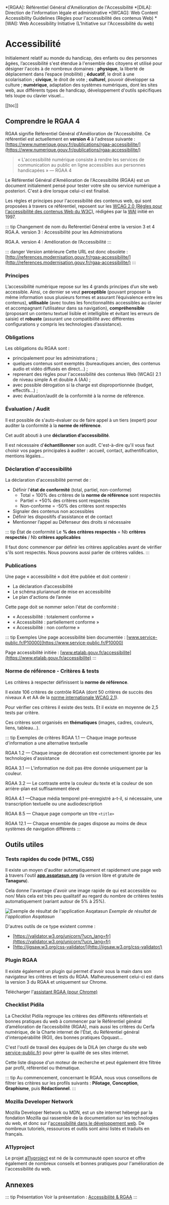 *[RGAA]: Référentiel Général d'Amélioration de l'Accessibilité
*[DILA]: Direction de l'information légale et administrative
*[WCAG]: Web Content Accessibility Guidelines (Règles pour l'accessibilité des contenus Web)
*[WAI]: Web Accessibility Initiative (L'Initiative sur l'Accessibilité du web)

# Accessibilité 

Initialement relatif au monde du handicap, des enfants ou des personnes âgées, l’accessibilité s'est étendue à l'ensemble des citoyens et utilisé pour désigner l'accès à de nombreux domaines : **physique**, la liberté de déplacement dans l’espace (mobilité) ; **éducatif**, le droit à une scolarisation ; **civique**, le droit de vote ; **culturel**, pouvoir développer sa culture ; **numérique**, adaptation des systèmes numériques, dont les sites web, aux différents types de handicap, développement d'outils spécifiques tels loupe ou clavier visuel...


[[toc]]

## Comprendre le RGAA 4 

RGAA signifie Référentiel Général d'Amélioration de l'Accessibilité. Ce référentiel est actuellement en **version 4** à l'adresse suivante : [https://www.numerique.gouv.fr/publications/rgaa-accessibilite/](https://www.numerique.gouv.fr/publications/rgaa-accessibilite/)

> « L'accessibilité numérique consiste à rendre les services de communication au public en ligne accessibles aux personnes handicapées » — RGAA 4

Le Référentiel Général d'Amélioration de l'Accessibilité (RGAA) est un document initialement pensé pour tester votre site ou service numérique a posteriori. C'est à dire lorsque celui-ci est finalisé. 

Les règles et principes pour l'accessibilité des contenus web, qui sont proposées à travers ce référentiel, reposent sur les [WCAG 2.0 (Règles pour l'accessibilité des contenus Web du W3C)](https://www.w3.org/Translations/WCAG20-fr/), rédigées par la [WAI](https://www.w3.org/WAI/) initié en 1997.

::: tip Changement de nom du Reférentiel Général entre la version 3 et 4
RGA.A. version 3 : Accessibilité pour les Administrations

RGA.A. version 4 : Amélioration de l’Accessibilité 
:::

::: danger Version antérieure
Cette URL est donc obsolète : [http://references.modernisation.gouv.fr/rgaa-accessibilite/](http://references.modernisation.gouv.fr/rgaa-accessibilite/)
:::

### Principes

L’accessibilité numérique repose sur les 4 grands principes d’un site web accessible. Ainsi, ce dernier se veut **perceptible** (pouvant proposer la même information sous plusieurs formes et assurant l’équivalence entre les contenus), **utilisable** (avec toutes les fonctionnalités accessibles au clavier et accompagnant l’utilisateur dans sa navigation), **compréhensible** (proposant un contenu textuel lisible et intelligible et évitant les erreurs de saisie) et **robuste** (assurant une compatibilité avec différentes configurations y compris les technologies d’assistance).


### Obligations 

Les obligations du RGAA sont :
- principalement pour les administrations ;
- quelques contenus sont exemptés (bureautiques ancien, des contenus audio et vidéo diffusés en direct…) ;
- reprenant des règles pour l'accessibilité des contenus Web (WCAG) 2.1 de niveau simple A et double A (AA) ;
- avec possible dérogation si la charge est disproportionnée (budget, effectifs…) ;
- avec évaluation/audit de la conformité à la norme de référence.


### Évaluation / Audit

Il est possible de s'auto-évaluer ou de faire appel à un tiers (expert) pour auditer la conformité à la **norme de référence**.

Cet audit abouti à une **déclaration d’accessibilité**.

Il est nécessaire d'**échantillonner** son audit. C'est-à-dire qu'il vous faut choisir vos pages principales à auditer : accueil, contact, authentification, mentions légales… 

### Déclaration d'accessibilité

La déclaration d'accessibilité permet de :
- Définir l'**état de conformité** (total, partiel, non-conforme)
	- Total = 100% des critères de la **norme de référence** sont respectés
	- Partiel = +50% des critères sont respectés
	- Non-conforme = -50% des critères sont respectés
- Signaler des contenus non accessibles
- Définir les dispositifs d'assistance et de contact
- Mentionner l’appel au Défenseur des droits si nécessaire

::: tip État de conformité 
Le **% des critères respectés** = Nb **critères respectés** / Nb **critères applicables**

Il faut donc commencer par définir les critères applicables avant de vérifier s'ils sont respectés. Nous pouvons aussi parler de critères valides.
:::

### Publications

Une page « accessibilité » doit être publiée et doit contenir :  
- La déclaration d’accessibilité
- Le schéma pluriannuel de mise en accessibilité 
- Le plan d'actions de l’année

Cette page doit se nommer selon l'état de conformité :
- « Accessibilité : totalement conforme »
- « Accessibilité : partiellement conforme »
- « Accessibilité : non conforme » 

::: tip Exemples 
Une page accessibilité bien documentée : [www.service-public.fr/P10000](https://www.service-public.fr/P10000)

Page accessibilité initiée : [www.etalab.gouv.fr/accessibilite](https://www.etalab.gouv.fr/accessibilite)
:::

### Norme de référence - Critères & tests

Les critères à respecter définissent la **norme de référence**.

Il existe 106 critères de contrôle RGAA (dont 50 critères de succès des niveaux A et AA de la [norme internationale WCAG 2.1](https://www.w3.org/TR/WCAG21/)).

Pour vérifier ces critères il existe des tests. Et il existe en moyenne de 2,5 tests par critère.

Ces critères sont organisés en **thématiques** (images, cadres, couleurs, liens, tableau...).

::: tip Exemples de critères 
RGAA 1.1 — Chaque image porteuse d'information a une alternative textuelle

RGAA 1.2 — Chaque image de décoration est correctement ignorée par les technologies d'assistance 

RGAA 3.1 — L'information ne doit pas être donnée uniquement par la couleur.

RGAA 3.2 — Le contraste entre la couleur du texte et la couleur de son arrière-plan est suffisamment élevé

RGAA 4.1 —Chaque média temporel pré-enregistré a-t-il, si nécessaire, une transcription textuelle ou une audiodescription

RGAA 8.5 — Chaque page comporte un titre `<title>` 

RGAA 12.1 — Chaque ensemble de pages dispose au moins de deux systèmes de navigation différents
::: 

## Outils utiles

### Tests rapides du code (HTML, CSS)

Il existe un moyen d'auditer automatiquement et rapidement une page web à travers l'outil **[app.asqatasun.org](https://app.asqatasun.org)** (la version libre et gratuite de **Tanaguru**). 

Cela donne l'avantage d'avoir une image rapide de qui est accessible ou non/ Mais cela est très peu qualitatif au regard du nombre de critères testés automatiquement (variant autour de 5% à 25%).

![Exemple de résultat de l'application Asqatasun](./images/exemple-asqatasun.png)
_Exemple de résultat de l'application Asqatasun_

D'autres outils de ce type existent comme :
- [https://validator.w3.org/unicorn/?ucn_lang=fr](https://validator.w3.org/unicorn/?ucn_lang=fr)
- [http://jigsaw.w3.org/css-validator/](http://jigsaw.w3.org/css-validator/)

### Plugin RGAA

Il existe également un plugin qui permet d'avoir sous la main dans son navigateur les critères et tests du RGAA. Malheureusement celui-ci est dans la version 3 du RGAA et uniquement sur Chrome.

Télécharger l'[assistant RGAA (pour Chrome)](https://chrome.google.com/webstore/detail/assistant-rgaa/cgpmofepeeiaaljkcclfldhaalfpcand?hl=fr)

### Checklist Pidila

La Checklist Pidila regroupe les critères des différents référentiels et bonnes pratiques du web à commencer par le Référentiel général d’amélioration de l’accessibilité (RGAA), mais aussi les critères du Cerfa numérique, de la Charte internet de l'État, du Référentiel général d'interopérabilité (RGI), des bonnes pratiques Opquast…

C'est l'outil de travail des équipes de la DILA (en charge du site web [service-public.fr](service-public.fr)) pour gérer la qualité de ses sites internet.

Cette liste dispose d'un moteur de recherche et peut également être filtrée par profil, référentiel ou thématique.

::: tip
Au commencement, concernant le RGAA, nous vous conseillons de filtrer les critères sur les profils suivants : **Pilotage**, **Conception**, **Graphisme**, puis **Rédactionnel**.
:::

### Mozilla Developer Network

Mozilla Developer Network ou MDN, est un site internet hébergé par la fondation Mozilla qui rassemble de la documentation sur les technologies du web, et donc sur l'[accessibilité dans le développement web](https://developer.mozilla.org/fr/docs/Accessibilit%C3%A9). De nombreux tutoriels, ressources et outils sont ainsi listés et traduits en français.

### A11yproject

Le projet [a11yproject](https://a11yproject.com/) est né de la communauté open source et offre également de nombreux conseils et bonnes pratiques pour l'amélioration de l'accessibilité du web.

## Annexes 

::: tip Présentation 
Voir la présentation : [Accessibilité & RGAA](https://speakerdeck.com/eig2018/presentation-accessibilite-rgaa)
:::
